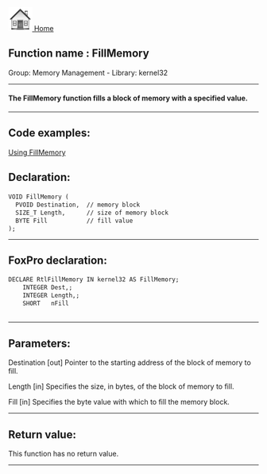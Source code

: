[<img src="../../images/home.png"> Home ](https://github.com/VFPX/Win32API)  

## Function name : FillMemory
Group: Memory Management - Library: kernel32    
***  


#### The FillMemory function fills a block of memory with a specified value.
***  


## Code examples:
[Using FillMemory](../../samples/sample_198.md)  

## Declaration:
```foxpro  
VOID FillMemory (
  PVOID Destination,  // memory block
  SIZE_T Length,      // size of memory block
  BYTE Fill           // fill value
);  
```  
***  


## FoxPro declaration:
```foxpro  
DECLARE RtlFillMemory IN kernel32 AS FillMemory;
	INTEGER Dest,;
	INTEGER Length,;
	SHORT   nFill
  
```  
***  


## Parameters:
Destination 
[out] Pointer to the starting address of the block of memory to fill. 

Length 
[in] Specifies the size, in bytes, of the block of memory to fill. 

Fill 
[in] Specifies the byte value with which to fill the memory block.   
***  


## Return value:
This function has no return value.   
***  

